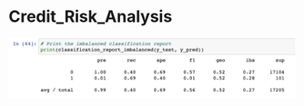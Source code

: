 # Credit_Risk_Analysis



![Cluster_Centeroid_Undersampling.png](https://github.com/chris820629/Credit_Risk_Analysis/blob/main/Images/Cluster_Centeroid_Undersampling.png)
